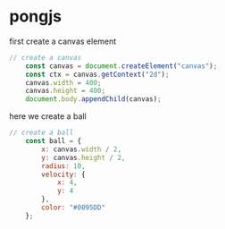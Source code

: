 # pongjs
 

 first create a canvas element
```javascript
// create a canvas
    const canvas = document.createElement("canvas");
    const ctx = canvas.getContext("2d");
    canvas.width = 400;
    canvas.height = 400;
    document.body.appendChild(canvas);
```

here we create a ball
```javascript
// create a ball
    const ball = {
        x: canvas.width / 2,
        y: canvas.height / 2,
        radius: 10,
        velocity: {
            x: 4,
            y: 4
        },
        color: "#0095DD"
    };
```